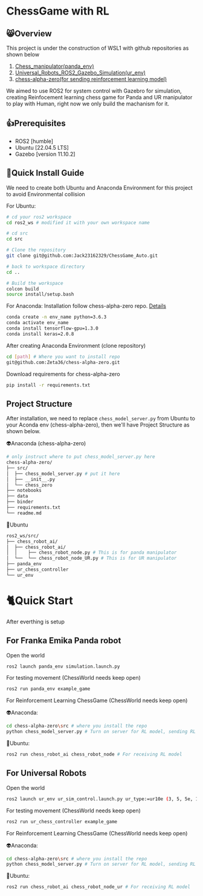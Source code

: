 # ChessGame with RL

## 😸Overview
This project is under the construction of WSL1 with github repositories as shown below
  1. [Chess_manipulator(panda_env)](https://github.com/ZeinBarhoum/chess_manipulator.git)
  2. [Universal_Robots_ROS2_Gazebo_Simulation(ur_env)](https://github.com/UniversalRobots/Universal_Robots_ROS2_Gazebo_Simulation.git)
  3. [chess-alpha-zero(for sending reinforcement learning model)](https://github.com/Zeta36/chess-alpha-zero.git)

We aimed to use ROS2 for system control with Gazebro for simulation, creating Reinfocement learning chess game for Panda and UR manipulator to play with Human, right now we only build the machanism for it.




## 👍Prerequisites
- ROS2 [humble]
- Ubuntu [22.04.5 LTS]
- Gazebo [version 11.10.2]


## 🚀Quick Install Guide
We need to create both Ubuntu and Anaconda Environment for this project to avoid Environmental collision 

For Ubuntu:
```bash
# cd your ros2 workspace
cd ros2_ws # modified it with your own workspace name

# cd src
cd src

# Clone the repository
git clone git@github.com:Jack23162329/ChessGame_Auto.git

# back to workspace directory
cd ..

# Build the workspace
colcon build
source install/setup.bash
```
For Anaconda:
Installation follow chess-alpha-zero repo. 
[Details](https://github.com/Zeta36/chess-alpha-zero.git)
```bash
conda create -n env_name python=3.6.3
conda activate env_name
conda install tensorflow-gpu=1.3.0
conda install keras=2.0.8
```
After creating Anaconda Environment (clone repository)
```bash
cd [path] # Where you want to install repo
git@github.com:Zeta36/chess-alpha-zero.git
```
Download requirements for chess-alpha-zero
```bash
pip install -r requirements.txt
```


## Project Structure
After installation, we need to replace `chess_model_server.py` from Ubuntu to your Aconda env (chess-alpha-zero), then we'll have Project Structure as shown below.

👽Anaconda (chess-alpha-zero)
```bash
# only instruct where to put chess_model_server.py here
chess-alpha-zero/
├── src/
│  ├── chess_model_server.py # put it here
│  ├── __init__.py
│  └── chess_zero
├── notebooks
├── data
├── binder
├── requirements.txt
└── readme.md
```
👾Ubuntu
```bash
ros2_ws/src/
├── chess_robot_ai/
│  ├── chess_robot_ai/
│  │    ├── chess_robot_node.py # This is for panda manipulator
│  └──  └── chess_robot_node_UR.py # This is for UR manipulator
├── panda_env
├── ur_chess_controller
└── ur_env
```

# 🐈Quick Start
After everthing is setup
## For Franka Emika Panda robot
Open the world
```bash
ros2 launch panda_env simulation.launch.py
```
For testing movement (ChessWorld needs keep open)
```bash
ros2 run panda_env example_game
```
For Reinforcement Learning ChessGame (ChessWorld needs keep open)

👽Anaconda:
```bash
cd chess-alpha-zero\src # where you install the repo
python chess_model_server.py # Turn on server for RL model, sending RL model
```
👾Ubuntu:
```bash
ros2 run chess_robot_ai chess_robot_node # For receiving RL model
```

## For Universal Robots
Open the world
```bash
ros2 launch ur_env ur_sim_control.launch.py ur_type:=ur10e (3, 5, 5e, 10, 10e, etc…)

```
For testing movement (ChessWorld needs keep open)
```bash
ros2 run ur_chess_controller example_game
```
For Reinforcement Learning ChessGame (ChessWorld needs keep open)

👽Anaconda:
```bash
cd chess-alpha-zero\src # where you install the repo
python chess_model_server.py # Turn on server for RL model, sending RL model
```
👾Ubuntu:
```bash
ros2 run chess_robot_ai chess_robot_node_ur # For receiving RL model
```



